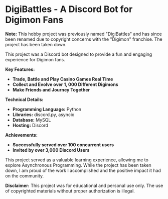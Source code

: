# DigiBattles - A Discord Bot for Digimon Fans

**Note:** This hobby project was previously named "DigiBattles" and has since been renamed due to copyright concerns with the "Digimon" franchise. The project has been taken down.

This project was a Discord bot designed to provide a fun and engaging experience for Digimon fans. 

**Key Features:**

* **Trade, Battle and Play Casino Games Real Time**
* **Collect and Evolve over 1, 000 Different Digimons**
* **Make Friends and Journey Together**

**Technical Details:**

* **Programming Language:** Python
* **Libraries:** discord.py, asyncio
* **Database:** MySQL
* **Hosting:** Discord

**Achievements:**

* **Successfully served over 100 concurrent users**
* **Invited by over 3,000 Discord Users**

This project served as a valuable learning experience, allowing me to explore Asynchronous Programming. 
While the project has been taken down, I am proud of the work I accomplished and the positive impact it had on the community.

**Disclaimer:** This project was for educational and personal use only. The use of copyrighted materials without proper authorization is illegal. 
